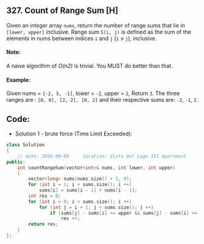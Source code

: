 ## 327. Count of Range Sum [H]
Given an integer array `nums`, return the number of range sums that lie in `[lower, upper]` inclusive.
Range sum `S(i, j)` is defined as the sum of the elements in nums between indices `i` and `j` (`i` ≤ `j`), inclusive.

#### Note:
A naive algorithm of *O(n2)* is trivial. You MUST do better than that.

#### Example:
Given nums = `[-2, 5, -1]`, lower = `-2`, upper = `2`,
Return `3`.
The three ranges are : `[0, 0], [2, 2], [0, 2]` and their respective sums are: `-2`, `-1`, `2`.

## Code:
- Solution 1 - brute force (Time Limit Exceeded):
```c++
class Solution 
{
    // date: 2016-09-09     location: Vista Del Lago III Apartment
public:
    int countRangeSum(vector<int>& nums, int lower, int upper) 
    {
        vector<long> sums(nums.size() + 1, 0);
        for (int i = 1; i < sums.size(); i ++)
            sums[i] = sums[i - 1] + nums[i - 1];
        int res = 0;
        for (int i = 0; i < sums.size(); i ++)
            for (int j = i + 1; j < sums.size(); j ++)
                if (sums[j] - sums[i] <= upper && sums[j] - sums[i] >= lower)
                    res ++;
        return res;
    }
};
```
